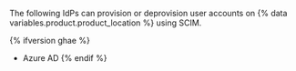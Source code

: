 The following IdPs can provision or deprovision user accounts on {% data variables.product.product_location %} using SCIM.

{% ifversion ghae %}
- Azure AD
{% endif %}
